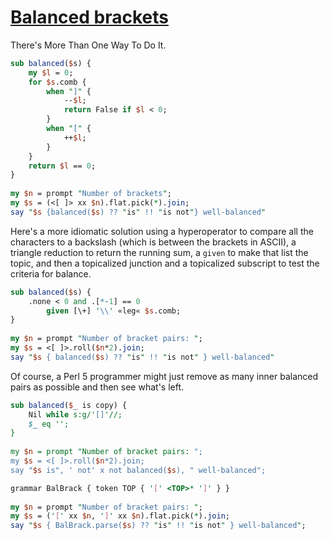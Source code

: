 [1]: http://rosettacode.org/wiki/Balanced_brackets

# [Balanced brackets][1]

There's More Than One Way To Do It.

```perl
sub balanced($s) {
    my $l = 0;
    for $s.comb {
        when "]" {
            --$l;
            return False if $l < 0;
        }
        when "[" {
            ++$l;
        }
    }
    return $l == 0;
}
 
my $n = prompt "Number of brackets";
my $s = (<[ ]> xx $n).flat.pick(*).join;
say "$s {balanced($s) ?? "is" !! "is not"} well-balanced"
```


Here's a more idiomatic solution using a hyperoperator to compare all the characters to a backslash (which is between the brackets in ASCII), a triangle reduction to return the running sum, a `given` to make that list the topic, and then a topicalized junction and a topicalized subscript to test the criteria for balance.

```perl
sub balanced($s) {
    .none < 0 and .[*-1] == 0
        given [\+] '\\' «leg« $s.comb;
}
 
my $n = prompt "Number of bracket pairs: ";
my $s = <[ ]>.roll($n*2).join;
say "$s { balanced($s) ?? "is" !! "is not" } well-balanced"
```


Of course, a Perl 5 programmer might just remove as many inner balanced pairs as possible and then see what's left.

```perl
sub balanced($_ is copy) {
    Nil while s:g/'[]'//;
    $_ eq '';
}
 
my $n = prompt "Number of bracket pairs: ";
my $s = <[ ]>.roll($n*2).join;
say "$s is", ' not' x not balanced($s), " well-balanced";
```
```perl
grammar BalBrack { token TOP { '[' <TOP>* ']' } }
 
my $n = prompt "Number of bracket pairs: ";
my $s = ('[' xx $n, ']' xx $n).flat.pick(*).join;
say "$s { BalBrack.parse($s) ?? "is" !! "is not" } well-balanced";
```